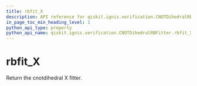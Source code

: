 ```yaml
---
title: rbfit_X
description: API reference for qiskit.ignis.verification.CNOTDihedralRBFitter.rbfit_X
in_page_toc_min_heading_level: 1
python_api_type: property
python_api_name: qiskit.ignis.verification.CNOTDihedralRBFitter.rbfit_X
---
```


# rbfit\_X

Return the cnotdihedral X fitter.

